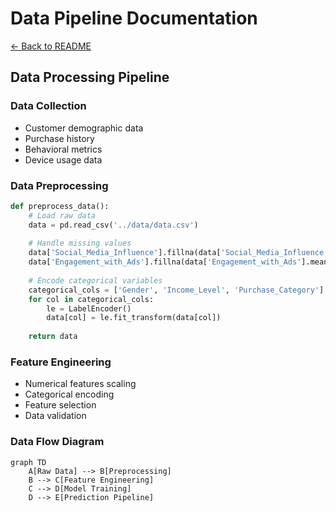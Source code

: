 # Data Pipeline Documentation
[← Back to README](../README.md)

## Data Processing Pipeline

### Data Collection
- Customer demographic data
- Purchase history
- Behavioral metrics
- Device usage data

### Data Preprocessing
```python
def preprocess_data():
    # Load raw data
    data = pd.read_csv('../data/data.csv')
    
    # Handle missing values
    data['Social_Media_Influence'].fillna(data['Social_Media_Influence'].mean())
    data['Engagement_with_Ads'].fillna(data['Engagement_with_Ads'].mean())
    
    # Encode categorical variables
    categorical_cols = ['Gender', 'Income_Level', 'Purchase_Category']
    for col in categorical_cols:
        le = LabelEncoder()
        data[col] = le.fit_transform(data[col])
        
    return data
```

### Feature Engineering
- Numerical features scaling
- Categorical encoding
- Feature selection
- Data validation

### Data Flow Diagram
```mermaid
graph TD
    A[Raw Data] --> B[Preprocessing]
    B --> C[Feature Engineering]
    C --> D[Model Training]
    D --> E[Prediction Pipeline]
```
